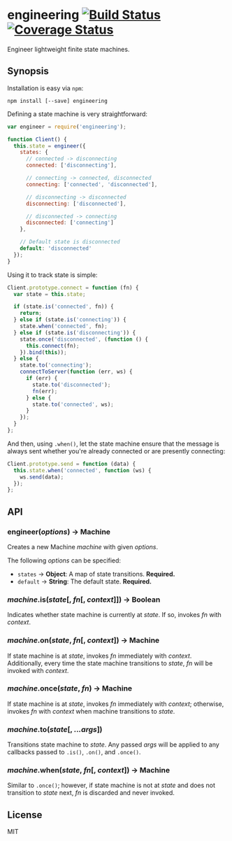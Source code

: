 engineering [![Build Status][travis-img]][travis-link] [![Coverage Status][coveralls-img]][coveralls-link]
===========

Engineer lightweight finite state machines.

Synopsis
--------

Installation is easy via `npm`:

```
npm install [--save] engineering
```

Defining a state machine is very straightforward:

```js
var engineer = require('engineering');

function Client() {
  this.state = engineer({
    states: {
      // connected -> disconnecting
      connected: ['disconnecting'],

      // connecting -> connected, disconnected
      connecting: ['connected', 'disconnected'],

      // disconnecting -> disconnected
      disconnecting: ['disconnected'],

      // disconnected -> connecting
      disconnected: ['connecting']
    },

    // Default state is disconnected
    default: 'disconnected'
  });
}
```

Using it to track state is simple:

```js
Client.prototype.connect = function (fn) {
  var state = this.state;

  if (state.is('connected', fn)) {
    return;
  } else if (state.is('connecting')) {
    state.when('connected', fn);
  } else if (state.is('disconnecting')) {
    state.once('disconnected', (function () {
      this.connect(fn);
    }).bind(this));
  } else {
    state.to('connecting');
    connectToServer(function (err, ws) {
      if (err) {
        state.to('disconnected');
        fn(err);
      } else {
        state.to('connected', ws);
      }
    });
  }
};
```

And then, using `.when()`, let the state machine ensure that the message is always sent whether you're already connected or are presently connecting:

```js
Client.prototype.send = function (data) {
  this.state.when('connected', function (ws) {
    ws.send(data);
  });
};
```

API
---

### engineer(*options*) &rarr; Machine

Creates a new Machine *machine* with given *options*.

The following *options* can be specified:

* `states`  &rarr; **Object**: A map of state transitions. **Required.**
* `default` &rarr; **String**: The default state. **Required.**

### *machine*.is(*state*[, *fn*[, *context*]]) &rarr; Boolean

Indicates whether state machine is currently at *state*. If so, invokes *fn* with *context*.

### *machine*.on(*state*, *fn*[, *context*]) &rarr; Machine

If state machine is at *state*, invokes *fn* immediately with *context*. Additionally, every time the state machine transitions to *state*, *fn* will be invoked with *context*.

### *machine*.once(*state*, *fn*) &rarr; Machine

If state machine is at *state*, invokes *fn* immediately with *context*; otherwise, invokes *fn* with *context* when machine transitions to *state*.

### *machine*.to(*state*[, *...args*])

Transitions state machine to *state*. Any passed *args* will be applied to any callbacks passed to `.is()`, `.on()`, and `.once()`.

### *machine*.when(*state*, *fn*[, *context*]) &rarr; Machine

Similar to `.once()`; however, if state machine is not at *state* and does not transition to *state* next, *fn* is discarded and never invoked.

License
-------

MIT

[coveralls-img]: https://coveralls.io/repos/alfyboza/engineering.js/badge.svg?branch=master
[coveralls-link]: https://coveralls.io/r/alfyboza/engineering.js?branch=master

[travis-img]: https://travis-ci.org/alfyboza/engineering.js.svg?branch=master
[travis-link]: https://travis-ci.org/alfyboza/engineering.js
